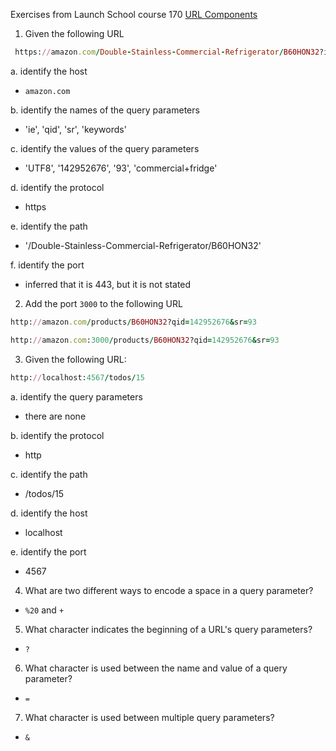 Exercises from Launch School course 170
[URL Components](https://launchschool.com/lessons/1ba34626/assignments/8eae723c)

1. Given the following URL

```ruby
 https://amazon.com/Double-Stainless-Commercial-Refrigerator/B60HON32?ie=UTF8&qid=142952676&sr=93&keywords=commercial+fridge
```
a. identify the host
  - `amazon.com`

b. identify the names of the query parameters
  - 'ie', 'qid', 'sr', 'keywords'

c. identify the values of the query parameters
  - 'UTF8', '142952676', '93', 'commercial+fridge'

d. identify the protocol
  - https

e. identify the path
  - '/Double-Stainless-Commercial-Refrigerator/B60HON32'

f. identify the port
  - inferred that it is 443, but it is not stated
  
2. Add the port `3000` to the following URL

```ruby
http://amazon.com/products/B60HON32?qid=142952676&sr=93
```

```ruby
http://amazon.com:3000/products/B60HON32?qid=142952676&sr=93
```

3. Given the following URL:

```ruby
http://localhost:4567/todos/15
```

a. identify the query parameters
  - there are none

b. identify the protocol
  - http

c. identify the path
  - /todos/15

d. identify the host
  - localhost

e. identify the port
  - 4567

4. What are two different ways to encode a space in a query parameter? 

- `%20` and `+`

5. What character indicates the beginning of a URL's query parameters?

- `?`

6. What character is used between the name and value of a query parameter?

  - `=`
  
7. What character is used between multiple query parameters?

  - `&`

